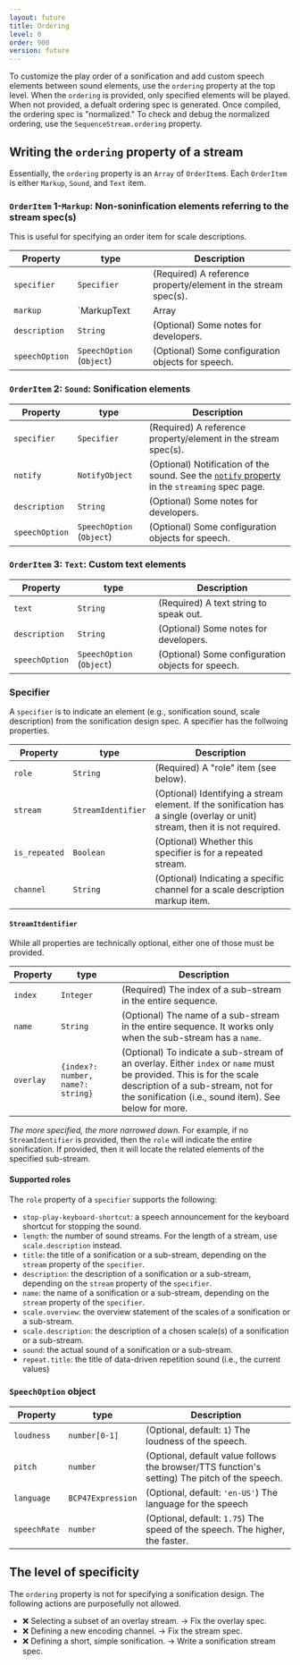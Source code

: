 ```yaml
---
layout: future
title: Ordering
level: 0
order: 900
version: future
---
```


To customize the play order of a sonification and add custom speech elements between sound elements, use the `ordering` property at the top level.
When the `ordering` is provided, only specified elements will be played.
When not provided, a defualt ordering spec is generated.
Once compiled, the ordering spec is "normalized." To check and debug the normalized ordering, use the `SequenceStream.ordering` property.

## Writing the `ordering` property of a stream

Essentially, the `ordering` property is an `Array` of `OrderItem`s.
Each `OrderItem` is either `Markup`, `Sound`, and `Text` item.

### `OrderItem` 1-`Markup`: Non-soninfication elements referring to the stream spec(s)

This is useful for specifying an order item for scale descriptions.

| Property | type | Description |
| -------- | ---- | ----------- |
| `specifier` | `Specifier` | (Required) A reference property/element in the stream spec(s). |
| `markup` | `MarkupText | Array<MarkupText> | { [key: String]: MarkupText }` | (Optional) Markup elements. See ['scale description markup'](../encoding/encoding.html#scale-description-markup). For object types, `key` is for channel names for specifying the scale descriptions or multiple channels together. If the `specifier` is fully saturated, then can be skipped. |
| `description` | `String` | (Optional) Some notes for developers. |  
| `speechOption` | `SpeechOption` (`Object`) | (Optional) Some configuration objects for speech. |

### `OrderItem` 2: `Sound`: Sonification elements

| Property | type | Description |
| -------- | ---- | ----------- |
| `specifier` | `Specifier` | (Required) A reference property/element in the stream spec(s). |
| `notify` | `NotifyObject` | (Optional) Notification of the sound. See the [`notify` property](../stream/streaming.html#notify-property) in the `streaming` spec page. |
| `description` | `String` | (Optional) Some notes for developers. |  
| `speechOption` | `SpeechOption` (`Object`) | (Optional) Some configuration objects for speech. |

### `OrderItem` 3: `Text`: Custom text elements

| Property | type | Description |
| -------- | ---- | ----------- |
| `text` | `String` | (Required) A text string to speak out. |
| `description` | `String` | (Optional) Some notes for developers. |  
| `speechOption` | `SpeechOption` (`Object`) | (Optional) Some configuration objects for speech. |

### Specifier

A `specifier` is to indicate an element (e.g., sonification sound, scale description) from the sonification design spec.
A specifier has the follwoing properties.

| Property | type | Description |
| -------- | ---- | ----------- |
| `role` | `String` | (Required) A "role" item (see below). |
| `stream` | `StreamIdentifier` | (Optional) Identifying a stream element. If the sonification has a single (overlay or unit) stream, then it is not required. |  
| `is_repeated` | `Boolean` | (Optional) Whether this specifier is for a repeated stream. |
| `channel` | `String` | (Optional) Indicating a specific channel for a scale description markup item. |

#### `StreamItdentifier`

While all properties are technically optional, either one of those must be provided.

| Property | type | Description |
| -------- | ---- | ----------- |
| `index` | `Integer` | (Required) The index of a sub-stream in the entire sequence. |
| `name` | `String` | (Optional) The name of a sub-stream in the entire sequence. It works only when the sub-stream has a `name`. |  
| `overlay` | `{index?: number, name?: string}` | (Optional) To indicate a sub-stream of an overlay. Either `index` or `name` must be provided. This is for the scale description of a sub-stream, not for the sonification (i.e., sound item). See below for more. |

*The more specified, the more narrowed down.* For example, if no `StreamIdentifier` is provided, then the `role` will indicate the entire sonification.
If provided, then it will locate the related elements of the specified sub-stream.

#### Supported roles

The `role` property of a `specifier` supports the following:

- `stop-play-keyboard-shortcut`: a speech announcement for the keyboard shortcut for stopping the sound.
- `length`: the number of sound streams. For the length of a stream, use `scale.description` instead.
- `title`: the title of a sonification or a sub-stream, depending on the `stream` property of the `specifier`.
- `description`: the description of a sonification or a sub-stream, depending on the `stream` property of the `specifier`.
- `name`: the name of a sonification or a sub-stream, depending on the `stream` property of the `specifier`.
- `scale.overview`: the overview statement of the scales of a sonification or a sub-stream.
- `scale.description`: the description of a chosen scale(s) of a sonification or a sub-stream.
- `sound`: the actual sound of a sonification or a sub-stream.
- `repeat.title`: the title of data-driven repetition sound (i.e., the current values)

### `SpeechOption` object

| Property | type | Description |
| -------- | ---- | ----------- |
| `loudness` | `number[0-1]` | (Optional, default: `1`) The loudness of the speech. |
| `pitch` | `number` | (Optional, default value follows the browser/TTS function's setting) The pitch of the speech. |
| `language` | `BCP47Expression` | (Optional, default: `'en-US'`) The language for the speech |
| `speechRate` | `number` | (Optional, default: `1.75`) The speed of the speech. The higher, the faster. |

## The level of specificity

The `ordering` property is not for specifying a sonification design.
The following actions are purposefully not allowed.

- ❌ Selecting a subset of an overlay stream. → Fix the overlay spec.
- ❌ Defining a new encoding channel. → Fix the stream spec.
- ❌ Defining a short, simple sonification. → Write a sonification stream spec.
